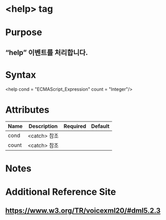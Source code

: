 # \<help> tag
# Purpose 
## “help” 이벤트를 처리합니다.
# Syntax
\<help
cond = "ECMAScript_Expression"
count = "Integer"/>



# Attributes
|Name |Description |Required |Default|
|-----|------------|---------|-------|
|cond |\<catch> 참조 |     |      |
|count|\<catch> 참조 | | |

# Notes

# Additional Reference Site
## https://www.w3.org/TR/voicexml20/#dml5.2.3